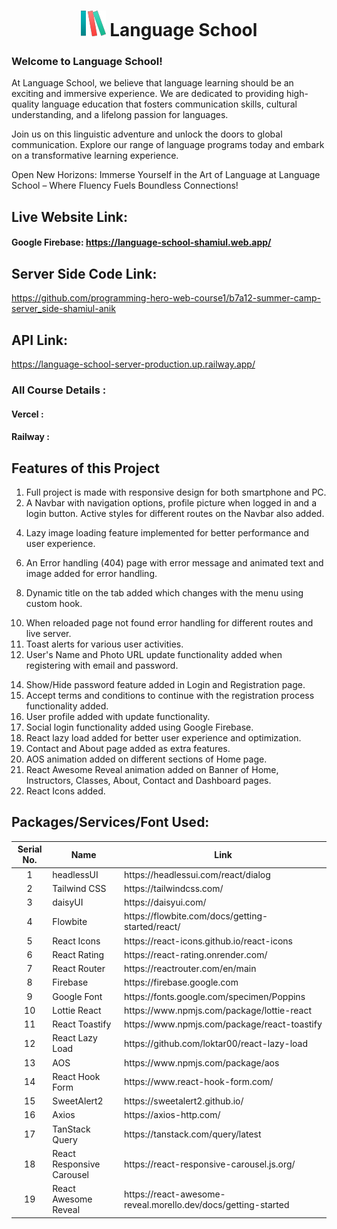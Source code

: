 # <h1 align="middle"> ![Language School](src/assets/images/logo.png) Language School</h1>

<h3>Welcome to Language School!</h3>

At Language School, we believe that language learning should be an exciting and immersive experience. We are dedicated to providing high-quality language education that fosters communication skills, cultural understanding, and a lifelong passion for languages.

Join us on this linguistic adventure and unlock the doors to global communication. Explore our range of language programs today and embark on a transformative learning experience.

Open New Horizons: Immerse Yourself in the Art of Language at Language School – Where Fluency Fuels Boundless Connections!

## Live Website Link: 
#### Google Firebase: https://language-school-shamiul.web.app/
<!-- #### Netlify:  -->

## Server Side Code Link:
https://github.com/programming-hero-web-course1/b7a12-summer-camp-server_side-shamiul-anik


## API Link:
https://language-school-server-production.up.railway.app/

### All Course Details :
#### Vercel : 
#### Railway : 


## Features of this Project
1. Full project is made with responsive design for both smartphone and PC.
2. A Navbar with navigation options, profile picture when logged in and a login button. Active styles for different routes on the Navbar also added.
<!-- 3. Homepage with a Banner, Gallery, Latest Toys, Trending Toys, Testimonials, What Our Customers Say, Discount and Newsletter sections. Here Latest Toys, Trending Toys, Testimonials, What Our Customers Say, Discount and Newsletter are extra sections added as per the requirements. -->
4. Lazy image loading feature implemented for better performance and user experience.
<!-- 5. Clicking on the View Details button will redirect the user to the '/toy/:id' route showing all the details of the toy with images. Unauthorized users will get an warning if they try to visit this page without login. -->
6. An Error handling (404) page with error message and animated text and image added for error handling.
<!-- 7. A Blog page with a banner and answers to questions related to React also added. -->
8. Dynamic title on the tab added which changes with the menu using custom hook.
<!-- 9. Used Vercel for server side deployment. -->
10. When reloaded page not found error handling for different routes and live server.
11. Toast alerts for various user activities.
12. User's Name and Photo URL update functionality added when registering with email and password.
<!-- 13. PDF creation functionality added in Blog page. -->
14. Show/Hide password feature added in Login and Registration page.
15. Accept terms and conditions to continue with the registration process functionality added.
16. User profile added with update functionality.
17. Social login functionality added using Google Firebase.
18. React lazy load added for better user experience and optimization.
19. Contact and About page added as extra features.
20. AOS animation added on different sections of Home page.
21. React Awesome Reveal animation added on Banner of Home, Instructors, Classes, About, Contact and Dashboard pages.
22. React Icons added.
<!-- 21. Search functionality added on All Toys and My Toys page. Indexing is used in Toy Name and Seller Name for better search experience. -->
<!-- 22. Home page Sub-category section added with dynamic data loading on click from database. -->

## Packages/Services/Font Used:
<table>
  <thead>
    <tr>
      <th>Serial No.</th>
      <th>Name</th>
      <th>Link</th>
    </tr>
  </thead>
  <tbody>
    <tr>
      <td align="center">1</td>
      <td>headlessUI</td>
      <td>https://headlessui.com/react/dialog</td>
    </tr>
    <tr>
      <td align="center">2</td>
      <td>Tailwind CSS</td>
      <td>https://tailwindcss.com/</td>
    </tr>
    <tr>
      <td align="center">3</td>
      <td>daisyUI</td>
      <td>https://daisyui.com/</td>
    </tr>
    <tr>
      <td align="center">4</td>
      <td>Flowbite</td>
      <td>https://flowbite.com/docs/getting-started/react/</td>
    </tr>
    <tr>
      <td align="center">5</td>
      <td>React Icons</td>
      <td>https://react-icons.github.io/react-icons</td>
    </tr>
    <tr>
      <td align="center">6</td>
      <td>React Rating</td>
      <td>https://react-rating.onrender.com/</td>
    </tr>
    <tr>
      <td align="center">7</td>
      <td>React Router</td>
      <td>https://reactrouter.com/en/main</td>
    </tr>
    <tr>
      <td align="center">8</td>
      <td>Firebase</td>
      <td>https://firebase.google.com</td>
    </tr>
    <tr>
      <td align="center">9</td>
      <td>Google Font</td>
      <td>https://fonts.google.com/specimen/Poppins</td>
    </tr>
    <tr>
      <td align="center">10</td>
      <td>Lottie React</td>
      <td>https://www.npmjs.com/package/lottie-react</td>
    </tr>
    <tr>
      <td align="center">11</td>
      <td>React Toastify</td>
      <td>https://www.npmjs.com/package/react-toastify</td>
    </tr>
    <tr>
      <td align="center">12</td>
      <td>React Lazy Load</td>
      <td>https://github.com/loktar00/react-lazy-load</td>
    </tr>
    <tr>
      <td align="center">13</td>
      <td>AOS</td>
      <td>https://www.npmjs.com/package/aos</td>
    </tr>
    <tr>
      <td align="center">14</td>
      <td>React Hook Form</td>
      <td>https://www.react-hook-form.com/</td>
    </tr>
    <tr>
      <td align="center">15</td>
      <td>SweetAlert2</td>
      <td>https://sweetalert2.github.io/</td>
    </tr>
    <tr>
      <td align="center">16</td>
      <td>Axios</td>
      <td>https://axios-http.com/</td>
    </tr>
    <tr>
      <td align="center">17</td>
      <td>TanStack Query</td>
      <td>https://tanstack.com/query/latest</td>
    </tr>
    <tr>
      <td align="center">18</td>
      <td>React Responsive Carousel</td>
      <td>https://react-responsive-carousel.js.org/</td>
    </tr>
    <tr>
      <td align="center">19</td>
      <td>React Awesome Reveal</td>
      <td>https://react-awesome-reveal.morello.dev/docs/getting-started</td>
    </tr>
    <!-- <tr>
      <td align="center">12</td>
      <td>Swiper</td>
      <td>https://swiperjs.com/react</td>
    </tr> -->
    <!-- 
      <tr>
        <td align="center">12</td>
        <td>NAME</td>
        <td>LINK</td>
      </tr>
      <tr>
        <td align="center">12</td>
        <td>NAME</td>
        <td>LINK</td>
      </tr> 
    -->
  </tbody>
</table>